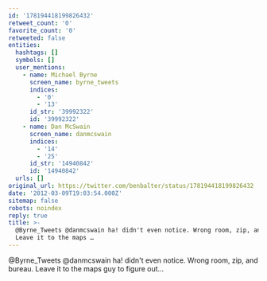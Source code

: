 ```yaml
---
id: '178194418199826432'
retweet_count: '0'
favorite_count: '0'
retweeted: false
entities:
  hashtags: []
  symbols: []
  user_mentions:
    - name: Michael Byrne
      screen_name: byrne_tweets
      indices:
        - '0'
        - '13'
      id_str: '39992322'
      id: '39992322'
    - name: Dan McSwain
      screen_name: danmcswain
      indices:
        - '14'
        - '25'
      id_str: '14940842'
      id: '14940842'
  urls: []
original_url: https://twitter.com/benbalter/status/178194418199826432
date: '2012-03-09T19:03:54.000Z'
sitemap: false
robots: noindex
reply: true
title: >-
  @Byrne_Tweets @danmcswain ha! didn't even notice. Wrong room, zip, and bureau.
  Leave it to the maps …
---
```


@Byrne_Tweets @danmcswain ha! didn't even notice. Wrong room, zip, and bureau. Leave it to the maps guy to figure out...